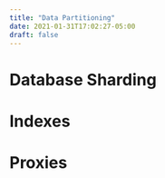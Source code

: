 ```yaml
---
title: "Data Partitioning"
date: 2021-01-31T17:02:27-05:00
draft: false
---
```


# Database Sharding

# Indexes

# Proxies